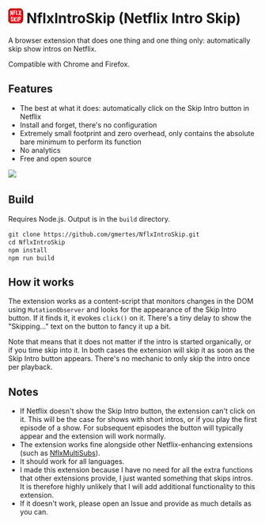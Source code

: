 <img src="src/icon48.png" height="30"/> NflxIntroSkip (Netflix Intro Skip)
===============
A browser extension that does one thing and one thing only: automatically skip show intros on Netflix.

Compatible with Chrome and Firefox.

Features
---------
- The best at what it does: automatically click on the Skip Intro button in Netflix
- Install and forget, there's no configuration
- Extremely small footprint and zero overhead, only contains the absolute bare minimum to perform its function
- No analytics
- Free and open source

<img src="https://user-images.githubusercontent.com/13658335/137937353-ba20b0c9-fca9-4b6d-9000-d4df15cc056f.png" height="150"/>

Build
------------
Requires Node.js. Output is in the `build` directory.
```
git clone https://github.com/gmertes/NflxIntroSkip.git
cd NflxIntroSkip
npm install
npm run build
```

How it works
------
The extension works as a content-script that monitors changes in the DOM using `MutationObserver` and looks for the appearance of the Skip Intro button. If it finds it, it evokes `click()` on it. There's a tiny delay to show the "Skipping..." text on the button to fancy it up a bit.

Note that means that it does not matter if the intro is started organically, or if you time skip into it. In both cases the extension will skip it as soon as the Skip Intro button appears. There's no mechanic to only skip the intro once per playback.

Notes
------
- If Netflix doesn't show the Skip Intro button, the extension can't click on it. This will be the case for shows with short intros, or if you play the first episode of a show. For subsequent episodes the button will typically appear and the extension will work normally.
- The extension works fine alongside other Netflix-enhancing extensions (such as [NflxMultiSubs](https://github.com/gmertes/NflxMultiSubs)).
- It should work for all languages.
- I made this extension because I have no need for all the extra functions that other extensions provide, I just wanted something that skips intros. It is therefore highly unlikely that I will add additional functionality to this extension.
- If it doesn't work, please open an Issue and provide as much details as you can.